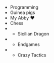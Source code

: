 * Programming
* Guinea pigs
* My Abby ❤️
* Chess
* * Sicilian Dragon
* * Endgames
* * Crazy Tactics
